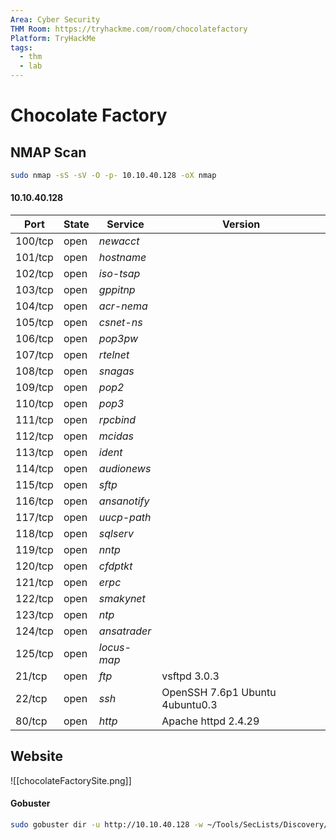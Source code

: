 ```yaml
---
Area: Cyber Security
THM Room: https://tryhackme.com/room/chocolatefactory
Platform: TryHackMe
tags:
  - thm
  - lab
---
```

# Chocolate Factory

## NMAP Scan

```bash
sudo nmap -sS -sV -O -p- 10.10.40.128 -oX nmap
```
#### 10.10.40.128

| Port | State | Service | Version |
|------|-------|---------|---------|
| 100/tcp | open | *newacct* |   |
| 101/tcp | open | *hostname* |   |
| 102/tcp | open | *iso-tsap* |   |
| 103/tcp | open | *gppitnp* |   |
| 104/tcp | open | *acr-nema* |   |
| 105/tcp | open | *csnet-ns* |   |
| 106/tcp | open | *pop3pw* |   |
| 107/tcp | open | *rtelnet* |   |
| 108/tcp | open | *snagas* |   |
| 109/tcp | open | *pop2* |   |
| 110/tcp | open | *pop3* |   |
| 111/tcp | open | *rpcbind* |   |
| 112/tcp | open | *mcidas* |   |
| 113/tcp | open | *ident* |   |
| 114/tcp | open | *audionews* |   |
| 115/tcp | open | *sftp* |   |
| 116/tcp | open | *ansanotify* |   |
| 117/tcp | open | *uucp-path* |   |
| 118/tcp | open | *sqlserv* |   |
| 119/tcp | open | *nntp* |   |
| 120/tcp | open | *cfdptkt* |   |
| 121/tcp | open | *erpc* |   |
| 122/tcp | open | *smakynet* |   |
| 123/tcp | open | *ntp* |   |
| 124/tcp | open | *ansatrader* |   |
| 125/tcp | open | *locus-map* |   |
| 21/tcp | open | *ftp* | vsftpd 3.0.3 |
| 22/tcp | open | *ssh* | OpenSSH 7.6p1 Ubuntu 4ubuntu0.3 |
| 80/tcp | open | *http* | Apache httpd 2.4.29 |

## Website
![[chocolateFactorySite.png]]

#### Gobuster
```bash
sudo gobuster dir -u http://10.10.40.128 -w ~/Tools/SecLists/Discovery/Web-Content/directory-list-2.3-medium.txt
```
